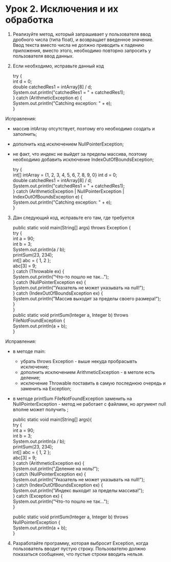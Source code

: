 # Урок 2. Исключения и их обработка  
1. Реализуйте метод, который запрашивает
у пользователя ввод дробного числа (типа float),
и возвращает введенное значение.  
Ввод текста вместо числа не должно приводить
к падению приложения, вместо этого,
необходимо повторно запросить у пользователя
ввод данных.  

2. Если необходимо, исправьте данный код  

   try {  
     int d = 0;  
     double catchedRes1 = intArray[8] / d;  
     System.out.println("catchedRes1 = " + catchedRes1);  
   } catch (ArithmeticException e) {  
     System.out.println("Catching exception: " + e);  
   }  

Исправления:  
- массив intArray отсутствует, поэтому его необходимо создать и заполнить;  
- дополнить код исключением NullPointerException;  
- не факт, что индекс не выйдет за пределы массива,
  поэтому необходимо добавить исключение IndexOutOfBoundsException;

  try {  
      int[] intArray = {1, 2, 3, 4, 5, 6, 7, 8, 9, 0}
      int d = 0;  
      double catchedRes1 = intArray[8] / d;  
      System.out.println("catchedRes1 = " + catchedRes1);  
  } catch (ArithmeticException | NullPointerException | IndexOutOfBoundsException e) {  
      System.out.println("Catching exception: " + e);  
  } 


3. Дан следующий код, исправьте его там, где требуется  
  
   public static void main(String[] args) throws Exception {  
      try {  
          int a = 90;  
          int b = 3;  
          System.out.println(a / b);  
          printSum(23, 234);  
          int[] abc = { 1, 2 };  
          abc[3] = 9;  
      } catch (Throwable ex) {  
          System.out.println("Что-то пошло не так...");  
      } catch (NullPointerException ex) {  
          System.out.println("Указатель не может указывать на null!");  
      } catch (IndexOutOfBoundsException ex) {  
          System.out.println("Массив выходит за пределы своего размера!");  
      }  
   }  
   public static void printSum(Integer a, Integer b) throws FileNotFoundException {  
      System.out.println(a + b);  
   }  


Исправления:  
- в методе main:  
  - убрать throws Exception - выше некуда пробрасывть исключение;  
  - дополнить исключением ArithmeticException - в метоле есть деление;
  - исключение Throwable поставить в самую последнюю очередь и заменить на Exception;
- в методе printSum FileNotFoundException заменить на NullPointerException - метод
  не работает с файлами, но аргумент null вполне может получить ;  
  
  public static void main(String[] args){  
      try {  
          int a = 90;  
          int b = 3;  
          System.out.println(a / b);  
          printSum(23, 234);  
          int[] abc = { 1, 2 };  
          abc[3] = 9;  
      } catch (ArithmeticException ex) {  
          System.out.println("Деление на ноль!");  
      } catch (NullPointerException ex) {  
          System.out.println("Указатель не может указывать на null!");  
      } catch (IndexOutOfBoundsException ex) {  
          System.out.println("Индекс выходит за пределы массива!");  
      } catch (Exception ex) {  
          System.out.println("Что-то пошло не так...");  
      }  
    
  public static void printSum(Integer a, Integer b) throws NullPointerException {  
      System.out.println(a + b);  
  }

4. Разработайте программу, которая выбросит 
Exception, когда пользователь вводит пустую строку.
Пользователю должно показаться сообщение,
что пустые строки вводить нельзя.